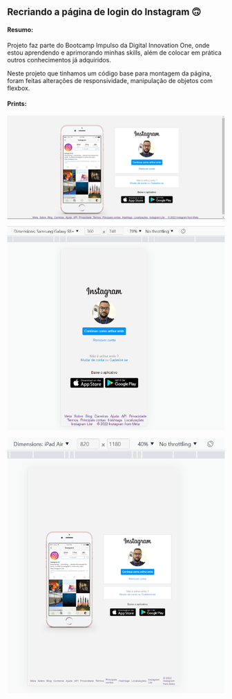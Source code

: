 ## Recriando a página de login do Instagram 🙃

#### **Resumo:**

Projeto faz parte do Bootcamp Impulso da Digital Innovation One, onde estou aprendendo e aprimorando minhas skills, além de colocar em prática outros conhecimentos já adquiridos.

Neste projeto que tinhamos um código base para montagem da página, foram feitas alterações de responsividade, manipulação de objetos com flexbox.

#### **Prints:**

![](./img/print1.PNG)

![](./img/print2.PNG)

![](./img/print4.PNG)